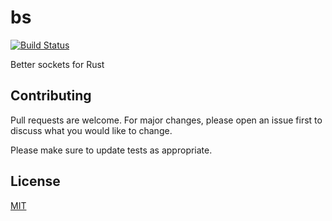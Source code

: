 # bs

[![Build Status](https://travis-ci.com/oskardrums/bs.svg?token=xiZJWJ821dj7r3DoJgLH&branch=master)](https://travis-ci.com/oskardrums/bs)

Better sockets for Rust

## Contributing
Pull requests are welcome. For major changes, please open an issue first to discuss what you would like to change.

Please make sure to update tests as appropriate.

## License
[MIT](https://choosealicense.com/licenses/mit/)
